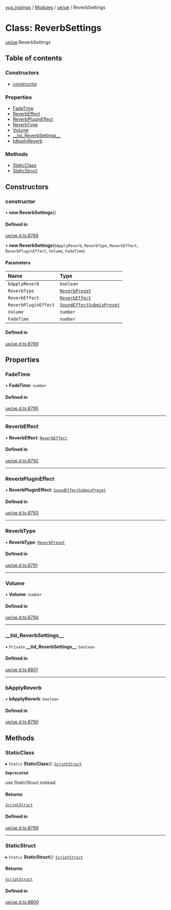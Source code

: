[yug_typings](../README.md) / [Modules](../modules.md) / [ue/ue](../modules/ue_ue.md) / ReverbSettings

# Class: ReverbSettings

[ue/ue](../modules/ue_ue.md).ReverbSettings

## Table of contents

### Constructors

- [constructor](ue_ue.ReverbSettings.md#constructor)

### Properties

- [FadeTime](ue_ue.ReverbSettings.md#fadetime)
- [ReverbEffect](ue_ue.ReverbSettings.md#reverbeffect)
- [ReverbPluginEffect](ue_ue.ReverbSettings.md#reverbplugineffect)
- [ReverbType](ue_ue.ReverbSettings.md#reverbtype)
- [Volume](ue_ue.ReverbSettings.md#volume)
- [\_\_tid\_ReverbSettings\_\_](ue_ue.ReverbSettings.md#__tid_reverbsettings__)
- [bApplyReverb](ue_ue.ReverbSettings.md#bapplyreverb)

### Methods

- [StaticClass](ue_ue.ReverbSettings.md#staticclass)
- [StaticStruct](ue_ue.ReverbSettings.md#staticstruct)

## Constructors

### constructor

• **new ReverbSettings**()

#### Defined in

[ue/ue.d.ts:8788](https://github.com/YugMetaverse/yug_typings/blob/25cad34/ue/ue.d.ts#L8788)

• **new ReverbSettings**(`bApplyReverb`, `ReverbType`, `ReverbEffect`, `ReverbPluginEffect`, `Volume`, `FadeTime`)

#### Parameters

| Name | Type |
| :------ | :------ |
| `bApplyReverb` | `boolean` |
| `ReverbType` | [`ReverbPreset`](../enums/ue_ue.ReverbPreset.md) |
| `ReverbEffect` | [`ReverbEffect`](ue_ue.ReverbEffect.md) |
| `ReverbPluginEffect` | [`SoundEffectSubmixPreset`](ue_ue.SoundEffectSubmixPreset.md) |
| `Volume` | `number` |
| `FadeTime` | `number` |

#### Defined in

[ue/ue.d.ts:8789](https://github.com/YugMetaverse/yug_typings/blob/25cad34/ue/ue.d.ts#L8789)

## Properties

### FadeTime

• **FadeTime**: `number`

#### Defined in

[ue/ue.d.ts:8795](https://github.com/YugMetaverse/yug_typings/blob/25cad34/ue/ue.d.ts#L8795)

___

### ReverbEffect

• **ReverbEffect**: [`ReverbEffect`](ue_ue.ReverbEffect.md)

#### Defined in

[ue/ue.d.ts:8792](https://github.com/YugMetaverse/yug_typings/blob/25cad34/ue/ue.d.ts#L8792)

___

### ReverbPluginEffect

• **ReverbPluginEffect**: [`SoundEffectSubmixPreset`](ue_ue.SoundEffectSubmixPreset.md)

#### Defined in

[ue/ue.d.ts:8793](https://github.com/YugMetaverse/yug_typings/blob/25cad34/ue/ue.d.ts#L8793)

___

### ReverbType

• **ReverbType**: [`ReverbPreset`](../enums/ue_ue.ReverbPreset.md)

#### Defined in

[ue/ue.d.ts:8791](https://github.com/YugMetaverse/yug_typings/blob/25cad34/ue/ue.d.ts#L8791)

___

### Volume

• **Volume**: `number`

#### Defined in

[ue/ue.d.ts:8794](https://github.com/YugMetaverse/yug_typings/blob/25cad34/ue/ue.d.ts#L8794)

___

### \_\_tid\_ReverbSettings\_\_

• `Private` **\_\_tid\_ReverbSettings\_\_**: `boolean`

#### Defined in

[ue/ue.d.ts:8801](https://github.com/YugMetaverse/yug_typings/blob/25cad34/ue/ue.d.ts#L8801)

___

### bApplyReverb

• **bApplyReverb**: `boolean`

#### Defined in

[ue/ue.d.ts:8790](https://github.com/YugMetaverse/yug_typings/blob/25cad34/ue/ue.d.ts#L8790)

## Methods

### StaticClass

▸ `Static` **StaticClass**(): [`ScriptStruct`](ue_ue.ScriptStruct.md)

**`Deprecated`**

use StaticStruct instead.

#### Returns

[`ScriptStruct`](ue_ue.ScriptStruct.md)

#### Defined in

[ue/ue.d.ts:8799](https://github.com/YugMetaverse/yug_typings/blob/25cad34/ue/ue.d.ts#L8799)

___

### StaticStruct

▸ `Static` **StaticStruct**(): [`ScriptStruct`](ue_ue.ScriptStruct.md)

#### Returns

[`ScriptStruct`](ue_ue.ScriptStruct.md)

#### Defined in

[ue/ue.d.ts:8800](https://github.com/YugMetaverse/yug_typings/blob/25cad34/ue/ue.d.ts#L8800)
